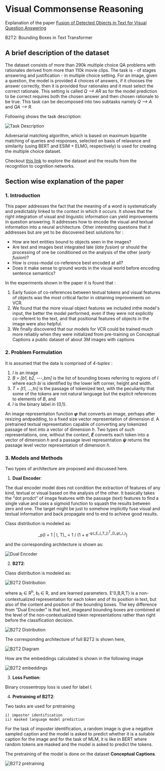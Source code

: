 # Visual Commonsense Reasoning

Explanation of the paper [Fusion of Detected Objects in Text for Visual Question Answering](http://arxiv.org/abs/1811.10830)

B2T2: Bounding Boxes in Text Transformer

## A brief description of the dataset

The dataset consists of more than 290k multiple choice QA problems with rationales derived from more than 110k movie clips. The task is - of stages answering and justification - in multiple choice setting. For an image, given a question, the model is provided 4 choices of answers, if it chooses the answer correctly, then it is provided four rationales and it must select the correct rationale. This setting is called _Q --> AR_ as for the model prediction to be correct requires both the chosen answer and then chosen rationale to be true. This task can be decomposed into two subtasks namely _Q --> A_ and _QA --> R_.

Following shows the task description:

![Task Description](images/task.png?raw=true)

Adversarial matching algorithm, which is based on maximum bipartite matching of queries and responses, selected on basis of relavance and similarity (using BERT and ESIM + ELMO, respectively) is used for creating the multiple choice dataset.


Checkout [this link](https://visualcommonsense.com/explore/) to explore the dataset and the results from the recognition to cognition networks.

## Section wise explanation of the paper

### 1. Introduction

This paper addresses the fact that the meaning of a word is systematically and predictably linked to the context in which it occurs. It shows that the right integration of visual and linguistic information can yield improvements in question answering. It addresses how to encode the visual and textual information into a neural architecture. Other interesting questions that it addresses but are yet to be discovered best solutions for : 

- How are text entities bound to objects seen in the images?
- Are text and images best integrated late (_late fusion_) or should the processing of one be conditioned on the analysis of the other (_early fusion_)? 
- How is cross-modal co-reference best encoded at all?
- Does it make sense to ground words in the visual world before encoding sentence semantics?

In the experiments shown in the paper it is found that :

1. Early fusion of co-references between textual tokens and visual features of objects was the most critical factor in obtaining improvements on VCR.
2. We found that the more visual object features we included inthe model's input, the better the model performed, even if they were not explicitly co-referent to the text, and that positional features of objects in the image  were  also  helpful.
3. We finally discovered that our models for VCR could be trained much more reliably when they were initialized from pre-training on Conceptual Captions a public dataset of about 3M images with captions

### 2. Problem Formulation

It is assumed that the data is comprised of _4-tuples_ :

1. _I_ is an image
2. _B = [b1, b2, ---,bm]_ is the list of bounding boxes referring to regions of _I_ where each _bi_ is identified by the lower left corner, height and width.
3. _T = [t1, ...,tn]_ is the passage of tokenized text, with the peculiarity that some of the tokens are not natural language but the explicit references to elements of _B_, and
4. _l_ is the binary label in {0,1}.

An image representation function *__&phi;__* that converts an image, perhaps after resizing andpadding,  to  a  fixed  size  vector  representation  of dimension _d_.
A pretrained textual representation capable of converting any tokenized passage of text into a vector of dimension _h_. Two types of such representations, one, without the context, *__E__* converts each token into a vector of dimension _h_ and a passage level representation *__&psi;__* returns the passage level vector representation of dimension _h_.

### 3. Models and Methods

Two types of architecture are proposed and discussed here. 

1. __Dual Encoder__:

The dual encoder model does not condition the extraction of features of any kind, textual or visual based on the analysis of the other. It basically takes the "dot prodct" of image features with the passage (text) features to find a single value and uses a sigmoid function to squash the results between zero and one. The target might be just to somehow implicitly fuse visual and textual information and back propagate end to end to achieve good results.

Class distribution is modeled as:

<center>_p(l = 1 | I, T)_ = 1 / (1 + e<sup>-&psi;(_E_(_T_))<sup>T</sup>_D_&phi;(_I_)</sup>)</center>

and the corresponding architecture is shown as:

![Dual Encoder](images/dualencoder.png?raw=true)


2. __B2T2__:

Class distribution is modeled as:

![B2T2 Distribution](images/b2t2distri.png?raw=true)

where a<sub>l</sub> &isin; R<sup>h</sup>, b<sub>l</sub> &isin; R, and are learned parameters. E'(I,B,R,T) is a non-contextualized representation for each token and of its position in text, but also of the content and position of the bounding boxes. The key difference from “Dual Encoder” is that text,  imageand bounding boxes are combined at the level of the non-contextualized token representations rather than right before the classification decision.

![B2T2 Distribution](images/b2t2et.png?raw=true)

The corresponding architecture of full B2T2 is shown here,

![B2T2 Diagram](images/earlyfusion.png?raw=true)

How are the embeddings calculated is shown in the following image

![B2T2 embeddings](images/embb.png?raw=true)

3. __Loss Funtion__: 

Binary crossentropy loss is used for label l.

4. __Pretraining of B2T2__:

Two tasks are used for pretraining 
	
	i) imposter identification
	ii) masked language model prediction

For the task of imposter identification, a random image is give a negative sampled caption and the model is asked to predict whether it is a suitable caption for the image and for the task of MLM, it is like in BERT where random tokens are masked and the model is asked to predict the tokens.

The pretraining of the model is done on the dataset __Conceptual Captions__.

![B2T2 pretraining](images/pretrain.png?raw=true)

